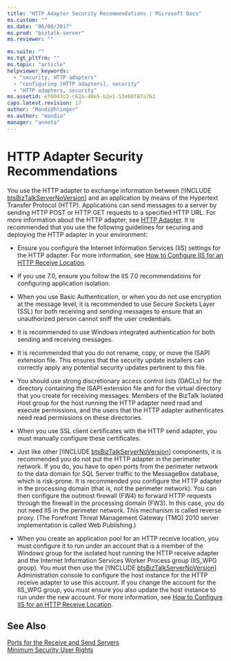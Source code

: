 ```yaml
---
title: "HTTP Adapter Security Recommendations | Microsoft Docs"
ms.custom: ""
ms.date: "06/08/2017"
ms.prod: "biztalk-server"
ms.reviewer: ""

ms.suite: ""
ms.tgt_pltfrm: ""
ms.topic: "article"
helpviewer_keywords: 
  - "security, HTTP adapters"
  - "configuring [HTTP adapters], security"
  - "HTTP adapters, security"
ms.assetid: ef6043c2-c62a-40e5-b2e1-53e60f87a761
caps.latest.revision: 17
author: "MandiOhlinger"
ms.author: "mandia"
manager: "anneta"
---
```

# HTTP Adapter Security Recommendations
You use the HTTP adapter to exchange information between [!INCLUDE [btsBizTalkServerNoVersion](../includes/btsbiztalkservernoversion-md.md)] and an application by means of the Hypertext Transfer Protocol (HTTP). Applications can send messages to a server by sending HTTP POST or HTTP GET requests to a specified HTTP URL. For more information about the HTTP adapter, see [HTTP Adapter](../core/http-adapter.md). It is recommended that you use the following guidelines for securing and deploying the HTTP adapter in your environment:  
  
- Ensure you configure the Internet Information Services (IIS) settings for the HTTP adapter. For more information, see [How to Configure IIS for an HTTP Receive Location](../core/how-to-configure-iis-for-an-http-receive-location.md).  
  
- If you use 7.0, ensure you follow the IIS 7.0 recommendations for configuring application isolation.  
  
- When you use Basic Authentication, or when you do not use encryption at the message level, it is recommended to use Secure Sockets Layer (SSL) for both receiving and sending messages to ensure that an unauthorized person cannot sniff the user credentials.  
  
- It is recommended to use Windows integrated authentication for both sending and receiving messages.  
  
- It is recommended that you do not rename, copy, or move the ISAPI extension file. This ensures that the security update installers can correctly apply any potential security updates pertinent to this file.  
  
- You should use strong discretionary access control lists (DACLs) for the directory containing the ISAPI extension file and for the virtual directory that you create for receiving messages. Members of the BizTalk Isolated Host group for the host running the HTTP adapter need read and execute permissions, and the users that the HTTP adapter authenticates need read permissions on these directories.  
  
- When you use SSL client certificates with the HTTP send adapter, you must manually configure these certificates.  
  
- Just like other [!INCLUDE [btsBizTalkServerNoVersion](../includes/btsbiztalkservernoversion-md.md)] components, it is recommended you do not put the HTTP adapter in the perimeter network. If you do, you have to open ports from the perimeter network to the data domain for SQL Server traffic to the MessageBox database, which is risk-prone. It is recommended you configure the HTTP adapter in the processing domain (that is, not the perimeter network). You can then configure the outmost firewall (FW4) to forward HTTP requests through the firewall in the processing domain (FW3). In this case, you do not need IIS in the perimeter network. This mechanism is called reverse proxy. (The Forefront Threat Management Gateway (TMG) 2010 server implementation is called Web Publishing.)  
  
- When you create an application pool for an HTTP receive location, you must configure it to run under an account that is a member of the Windows group for the isolated host running the HTTP receive adapter and the Internet Information Services Worker Process group (IIS_WPG group). You must then use the [!INCLUDE [btsBizTalkServerNoVersion](../includes/btsbiztalkservernoversion-md.md)] Administration console to configure the host instance for the HTTP receive adapter to use this account. If you change the account for the IIS_WPG group, you must ensure you also update the host instance to run under the new account. For more information, see [How to Configure IIS for an HTTP Receive Location](../core/how-to-configure-iis-for-an-http-receive-location.md).  
  
## See Also  
 [Ports for the Receive and Send Servers](../core/ports-for-the-receive-and-send-servers.md)   
 [Minimum Security User Rights](../core/minimum-security-user-rights.md)